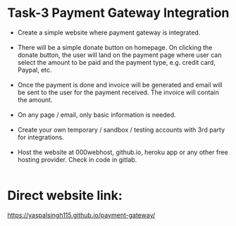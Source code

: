 # Task-3 Payment Gateway Integration
<ul
<li> <li>Create a simple website where payment gateway is integrated.</li></li><br>
<li> There will be a simple donate button on homepage. On clicking the donate button, the user will land on the payment page where user can select the amount to be paid and the payment type, e.g. credit card, Paypal, etc.</li><br>
<li> Once the payment is done and invoice will be generated and email will be sent to the user for the payment received. The invoice will contain the amount.</li><br>
<li> On any page / email, only basic information is needed.</li><br>
<li> Create your own temporary / sandbox / testing accounts with 3rd party for integrations.</li><br>
<li> Host the website at 000webhost, github.io, heroku app or any other free hosting provider. Check in code in gitlab.</li><br>
</ul>

# Direct website link: 
https://yaspalsingh115.github.io/payment-gateway/
